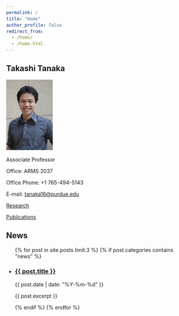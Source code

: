 ```yaml
---
permalink: /
title: "Home"
author_profile: false
redirect_from: 
  - /home/
  - /home.html
---
```


Takashi Tanaka
---

<img src="/images/tanaka-199x300.jpg#left" width="25%" alt="profile image">

Associate Professor

Office: ARMS 2037

Office Phone: +1 765-494-5143

E-mail: tanaka16@purdue.edu

[Research](/research/)

[Publications](/publications/)

News
---
<ul>
  {% for post in site.posts limit:3 %}
    {% if post.categories contains "news" %}
      <li>
        <h3><a href="{{ post.url }}">{{ post.title }}</a></h3>
        <p>{{ post.date | date: "%Y-%m-%d" }}</p>
        <p>{{ post.excerpt }}</p>
      </li>
    {% endif %}
  {% endfor %}
</ul>